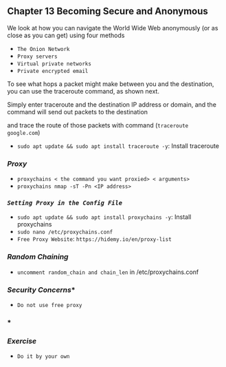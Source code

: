 ## Chapter 13 Becoming Secure and Anonymous

We look at how you can navigate the World Wide Web anonymously (or as close as you can get) using four methods

- `The Onion Network`
- `Proxy servers`
- `Virtual private networks`
- `Private encrypted email`

To see what hops a packet might make between you and the destination, you can use the traceroute command, as shown next. 

Simply enter traceroute and the destination IP address or domain, and the command will send out packets to the destination 

and trace the route of those packets with command (`traceroute google.com`)

- `sudo apt update && sudo apt install traceroute -y`: Install traceroute

### *Proxy*
- `proxychains < the command you want proxied> < arguments>`
- `proxychains nmap -sT -Pn <IP address>`

### *`Setting Proxy in the Config File`*
- `sudo apt update && sudo apt install proxychains -y`: Install proxychains
- `sudo nano /etc/proxychains.conf`
- `Free Proxy Website`: `https://hidemy.io/en/proxy-list`

### *Random Chaining* 
- `uncomment random_chain and chain_len` in /etc/proxychains.conf  

### *Security Concerns** 
- `Do not use free proxy`

### *

### *Exercise* 
- `Do it by your own`
